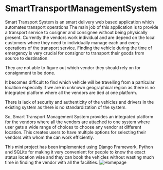 # SmartTransportManagementSystem
Smart Transport System is an smart delivery web based application which automates transport operations The main job of this application is to provide a transport service to cosigner and consignee without being physically present.
Currently the vendors work individual and are depend on the local customers where they need to individually manage each and every operations of the transport service. 
Finding the vehicle during the time of emergency is very crucial for consignor to transport their goods from source to destination.

They are not able to figure out which vendor they should rely on for consignment to be done.

It becomes difficult to find which vehicle will be travelling from a particular location especially if we are in unknown geographical region as there is no integrated platform where all the vendors are tied at one platform.

There is lack of security and authenticity of the vehicles and drivers in the existing system as there is no standardization of the system.

So, Smart Transport Management System provides an integrated platform for the vendors where all the vendors are attached to one system where user gets a wide range of choices to choose any vendor at different location. This creates users to have multiple options for selecting their vendors with whom the can work efficiently.

This mini project has been implemented using Django Framework, Python and SQLite for making it very convenient for people to know the exact status location wise and they can book the vehicles without wasting much time in finding the vendor  with all the facilities.
![Homepage](https://user-images.githubusercontent.com/86483357/156194582-46b56e48-da37-4d63-b00b-aea828d50add.png)


